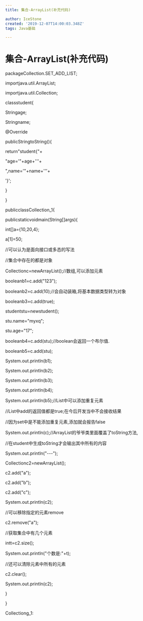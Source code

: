 ```yaml
---
title: 集合-ArrayList(补充代码)

author: IceStone
created: '2019-12-07T14:00:03.348Z'
tags: Java基础

---
```


# 集合-ArrayList(补充代码)

packageCollection.SET_ADD_LIST;

 
importjava.util.ArrayList;

importjava.util.Collection;

 
classstudent{

Stringage;

Stringname;

 
@Override

publicStringtoString(){

return"student{"+

"age='"+age+'\''+

",name='"+name+'\''+

'}';

}

}

 
publicclassCollection_1{

publicstaticvoidmain(String[]args){

int[]a={10,20,4};

a[1]=50;

//可以认为是面向接口或多态的写法

//集合中存在的都是对象

Collectionc=newArrayList();//数组,可以添加元素

 
booleanb1=c.add("123");

booleanb2=c.add(10);//会自动装箱,将基本数据类型转为对象

booleanb3=c.add(true);

studentstu=newstudent();

stu.name="myxq";

stu.age="17";

booleanb4=c.add(stu);//boolean会返回一个布尔值.

 
booleanb5=c.add(stu);

 
System.out.println(b1);

System.out.println(b2);

System.out.println(b3);

System.out.println(b4);

System.out.println(b5);//List中可以添加重复元素

//List中add的返回值都是true;在今后开发当中不会接收结果

//因为set中是不能添加重复元素,添加就会报告false

System.out.println(c);//ArrayList的爷爷类里面覆盖了toString方法,

//在student中生成toString才会输出其中所有的内容

 
System.out.println("---");

 
Collectionc2=newArrayList();

c2.add("a");

c2.add("b");

c2.add("c");

System.out.println(c2);

//可以移除指定的元素remove

c2.remove("a");

//获取集合中有几个元素

intt=c2.size();

System.out.println("个数是:"+t);

 
//还可以清除元素中所有的元素

c2.clear();

System.out.println(c2);

 
 
}

}

Collectiong_1:


